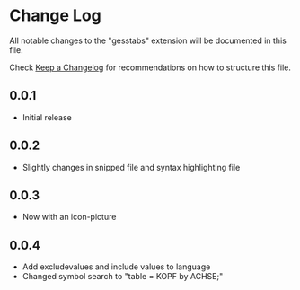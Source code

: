 # Change Log
All notable changes to the "gesstabs" extension will be documented in this file.

Check [Keep a Changelog](http://keepachangelog.com/) for recommendations on how to structure this file.

## 0.0.1
- Initial release

## 0.0.2
- Slightly changes in snipped file and syntax highlighting file

## 0.0.3
- Now with an icon-picture

## 0.0.4
- Add excludevalues and include values to language
- Changed symbol search to "table = KOPF by ACHSE;"
